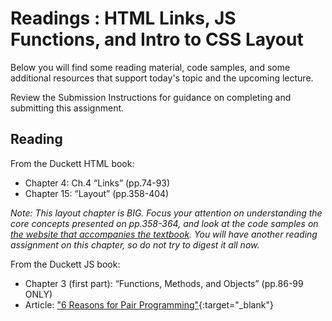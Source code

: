 # Readings : HTML Links, JS Functions, and Intro to CSS Layout

Below you will find some reading material, code samples, and some additional resources that support today's topic and the upcoming lecture.

Review the Submission Instructions for guidance on completing and submitting this assignment.

## Reading

From the Duckett HTML book:

- Chapter 4: Ch.4 “Links” (pp.74-93)
- Chapter 15: “Layout” (pp.358-404)

*Note: This layout chapter is BIG. Focus your attention on understanding the core concepts presented on pp.358-364, and look at the code samples on [the website that accompanies the textbook](http://htmlandcssbook.com/code-samples/chapter-15). You will have another reading assignment on this chapter, so do not try to digest it all now.*

From the Duckett JS book:

- Chapter 3 (first part):  “Functions, Methods, and Objects” (pp.86-99 ONLY)
- Article: ["6 Reasons for Pair Programming"](https://www.codefellows.org/blog/6-reasons-for-pair-programming/){:target="_blank"}

<!-- 
## Additional Resources

### Videos

### Bookmark/Skim
 -->

